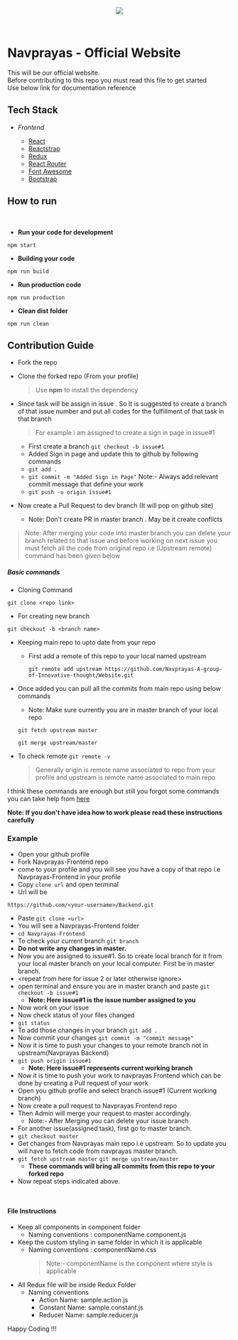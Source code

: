 <p align="center">
<img src="http://navprayas.in/static/img/pp2.png">
  </p>
<br>
<h1> Navprayas - Official Website </h1>

This will be our official website. <br>Before contributing to this repo you must read this file to get started
<br> Use below link for documentation reference

## Tech Stack

- _Frontend_

  - [React](https://reactjs.org/)
  - [Reactstrap](https://reactstrap.github.io/)
  - [Redux](https://redux.js.org/)
  - [React Router](https://knowbody.github.io/react-router-docs/guides/NavigateOutsideComponents.html)
  - [Font Awesome](https://fontawesome.com/)
  - [Bootstrap](https://getbootstrap.com/)

## How to run

<br>

- **Run your code for development**

```
npm start
```

- **Building your code**

```
npm run build
```

- **Run production code**

```
npm run production
```

- **Clean dist folder**

```
npm run clean
```

## Contribution Guide

- Fork the repo
- Clone the forked repo (From your profile)

  > Use **npm** to install the dependency

- Since task will be assign in issue . So It is suggested to create a branch of that issue number and put all codes for the fulfillment of that task in that branch

  > For example i am assigned to create a sign in page in issue#1

  - First create a branch `git checkout -b issue#1`
  - Added Sign in page and update this to github by following commands
  - `git add .`
  - `git commit -m "Added Sign in Page"`
    Note:- Always add relevant commit message that define your work
  - `git push -u origin issue#1`

- Now create a Pull Request to dev branch (It will pop on github site)
  - Note: Don't create PR in master branch . May be it create conflicts

> Note: After merging your code into master branch you can delete your branch related to that issue and before working on next issue you must fetch all the code from original repo i.e (Upstream remote) command has been given below

##### Basic commands

- Cloning Command

```
git clone <repo link>
```

- For creating new branch

```
git checkout -b <branch name>
```

- Keeping main repo to upto date from your repo
  - First add a remote of this repo to your local named upstream
    ```
    git remote add upstream https://github.com/Navprayas-A-group-of-Innovative-thought/Website.git
    ```
- Once added you can pull all the commits from main repo using below commands

  - Note: Make sure currently you are in master branch of your local repo

  ```
  git fetch upstream master

  git merge upstream/master
  ```

- To check remote
  `git remote -v`
  > Generally origin is remote name associated to repo from your profile
  > and upstream is remote name associated to main repo

I think these commands are enough but still you forgot some commands you can take help from [here](https://github.com/kmrakash/practice/blob/master/GithubCommands.md)

**Note: If you don't have idea how to work please read these instructions carefully**

### Example

- Open your github profile
- Fork Navprayas-Frontend repo
- come to your profile and you will see you have a copy of that repo i.e Navprayas-Frontend in your profile
- Copy `clone url` and open terminal
- Url will be

```
https://github.com/<your-username>/Backend.git
```

- Paste `git clone <url>`
- You will see a Navprayas-Frontend folder
- `cd Navprayas-Frontend`
- To check your current branch `git branch`
- **Do not write any changes in master.**
- Now you are assigned to issue#1. So to create local branch for it from your local master branch on your local computer. First be in master branch.
- \<repeat from here for issue 2 or later otherwise ignore>
- open terminal and ensure you are in master branch and paste `git checkout -b issue#1`
  - **Note: Here issue#1 is the issue number assigned to you**
- Now work on your issue
- Now check status of your files changed
- `git status`
- To add those changes in your branch `git add .`
- Now commit your changes `git commit -m "commit message"`
- Now it is time to push your changes to your remote branch not in upstream(Navprayas Backend)
- `git push origin issue#1`
  - **Note: Here issue#1 represents current working branch**
- Now it is time to push your work to navprayas Frontend which can be done by creating a Pull request of your work
- Open you github profile and select branch issue#1 (Current working branch)
- Now create a pull request to Navprayas Frontend repo
- Then Admin will merge your request to master accordingly.
  - Note:- After Merging you can delete your issue branch
- For another issue(assigned task), first go to master branch.
- `git checkout master`
- Get changes from Navprayas main repo i.e upstream. So to update you will have to fetch code from navprayas master branch.
- `git fetch upstream master`
  `git merge upstream/master`
  - **These commands will bring all commits from this repo to your forked repo**
- Now repeat steps indicated above.

<br>

#### File Instructions

- Keep all components in component folder
  - Naming conventions : componentName.component.js
- Keep the custom styling in same folder in which it is applicable
  - Naming conventions : componentName.css
    > Note:- componentName is the component where style is applicable
- All Redux file will be inside Redux Folder
  - Naming conventions
    - Action Name: sample.action.js
    - Constant Name: sample.constant.js
    - Reducer Name: sample.reducer.js

Happy Coding !!!
